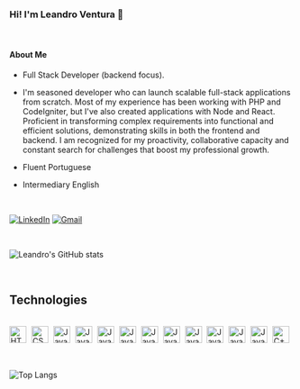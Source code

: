 ### Hi! I'm Leandro Ventura 👋

<br/>

#### About Me
 - Full Stack Developer (backend focus).

 - I'm seasoned developer who can launch scalable full-stack applications from scratch. Most of my experience has been working with PHP and CodeIgniter, but I've also created applications with Node and React. Proficient in transforming complex requirements into functional and efficient solutions, demonstrating skills in both the frontend and backend. I am recognized for my proactivity, collaborative capacity and constant search for challenges that boost my professional growth.
 - Fluent Portuguese
 - Intermediary English

<br/>

[![LinkedIn](https://img.shields.io/badge/LinkedIn-0077B5?style=for-the-badge&logo=linkedin&logoColor=white)](https://www.linkedin.com/in/leandro-ventura-1606ab1a3/)
[![Gmail](https://img.shields.io/badge/Gmail-D14836?style=for-the-badge&logo=gmail&logoColor=white)](https://mailito:leandroventur19@gmail.com)

<br/>

![Leandro's GitHub stats](https://github-readme-stats.vercel.app/api?username=leandroleonard&show_icons=true&theme=dracula)

<br/>

## Technologies

<div style="display: inline_block"><br/>
     <img src="https://cdn.jsdelivr.net/gh/devicons/devicon@latest/icons/html5/html5-original.svg" alt="HTML" width="30px" title="HTML" align="center" style="margin-right: 5px"/>
     <img src="https://cdn.jsdelivr.net/gh/devicons/devicon@latest/icons/css3/css3-original.svg" alt="CSS" width="30px" title="CSS" align="center" style="margin-right: 5px"/>
     <img src="https://cdn.jsdelivr.net/gh/devicons/devicon@latest/icons/javascript/javascript-original.svg" alt="JavaScript" width="30px" title="JavaScript" align="center" style="margin-right: 5px"/>
     <img src="https://cdn.jsdelivr.net/gh/devicons/devicon@latest/icons/bootstrap/bootstrap-original.svg" alt="JavaScript" width="30px" title="JavaScript" align="center" style="margin-right: 5px"/>
     <img src="https://cdn.jsdelivr.net/gh/devicons/devicon@latest/icons/react/react-original.svg" alt="JavaScript" width="30px" title="JavaScript" align="center" style="margin-right: 5px"/>
     <img src="https://cdn.jsdelivr.net/gh/devicons/devicon@latest/icons/php/php-original.svg" alt="JavaScript" width="30px" title="JavaScript" align="center" style="margin-right: 5px"/>
     <img src="https://cdn.jsdelivr.net/gh/devicons/devicon@latest/icons/laravel/laravel-original.svg" alt="JavaScript" width="30px" title="JavaScript" align="center" style="margin-right: 5px"/>
     <img src="https://cdn.jsdelivr.net/gh/devicons/devicon@latest/icons/codeigniter/codeigniter-plain.svg" alt="JavaScript" width="30px" title="JavaScript" align="center" style="margin-right: 5px"/>
     <img src="https://cdn.jsdelivr.net/gh/devicons/devicon@latest/icons/mysql/mysql-original-wordmark.svg" alt="JavaScript" width="30px" title="JavaScript" align="center"style="margin-right: 5px" />
     <img src="https://cdn.jsdelivr.net/gh/devicons/devicon@latest/icons/nginx/nginx-original.svg" alt="JavaScript" width="30px" title="JavaScript" align="center" style="margin-right: 5px"/>
     <img src="https://cdn.jsdelivr.net/gh/devicons/devicon@latest/icons/linux/linux-original.svg" alt="JavaScript" width="30px" title="JavaScript" align="center" style="margin-right: 5px"/>
     <img src="https://cdn.jsdelivr.net/gh/devicons/devicon@latest/icons/python/python-original.svg" alt="JavaScript" width="30px" title="JavaScript" align="center" style="margin-right: 5px"/>
     <img src="https://cdn.jsdelivr.net/gh/devicons/devicon@latest/icons/cplusplus/cplusplus-original.svg" alt="C++" width="30px" title="C++" align="center" style="margin-right: 5px"/>
          
</div>
<br/>
<br/>

![Top Langs](https://github-readme-stats.vercel.app/api/top-langs/?username=leandroleonard&hide_progress=false)
